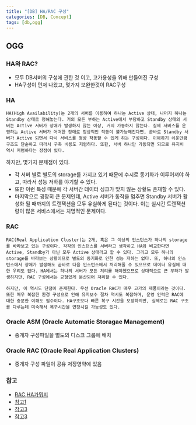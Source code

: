 ```yaml
---
title: "[DB] HA/RAC 구성"
categories: [DB, Concept]
tags: [db,ogg]
---
```



## OGG

### HA와 RAC?
- 모두 DB서버의 구성에 관한 것 이고, 고가용성을 위해 만들어진 구성
- HA구성이 먼저 나왔고, 몇가지 보완한것이 RAC구성

### HA
```
HA(High Availability)는 2개의 서버를 이용하여 하나는 Active 상태, 나머지 하나는 Standby 상태로 정해놓는다. 거의 모든 부하는 Active에서 부담하고 Standby 상태의 서버는 Active 서버가 장애가 발생하지 않는 이상, 거의 가동하지 않는다. 실제 서비스를 운영하는 Active 서버가 어떠한 장애로 정상적인 작동이 불가능해진다면, 곧바로 Standby 서버가 Active 되면서 다시 서비스를 정상 작동할 수 있게 하는 구성이다. 이해하기 쉬운만큼 구조도 단순하고 따라서 구축 비용도 저렴하다. 또한, 서버 하나만 가동되면 되므로 유지비 역시 저렴하다는 장점이 있다.
```

하지만, 몇가지 문제점이 있다.
-  각 서버 별로 별도의 storage를 가지고 있기 때문에 수시로 동기화가 이루어져야 하고, 따라서 성능 저하를 야기할 수 있다. 
- 또한 이런 특성 때문에 각 서버간 데이터 싱크가 맞지 않는 상황도 존재할 수 있다. 
- 마지막으로 굉장히 큰 문제인데, Active 서버가 동작을 멈추면 Standby 서버가 활성화 될 때까지의 트랜잭션을 모두 유실하게 된다는 것이다. 이는 실시간 트랜잭션량이 많은 서비스에서는 치명적인 문제이다.

### RAC
```
RAC(Real Application Cluster)는 2개, 혹은 그 이상의 인스턴스가 하나의 storage를 바라보고 있는 구성이다. 각각의 인스턴스를 서버라고 생각하고 HA와 비교한다면 Active, Standby가 아닌 모두 Active 상태라고 할 수 있다. 그리고 모두 하나의 storage를 바라보는 상황이므로 별도의 동기화로 인한 성능 저하는 없다. 또, 하나의 인스턴스에서 장애가 발생해도 곧바로 다음 인스턴스에서 처리해줄 수 있으므로 데이터 유실에 대한 우려도 없다. HA에서는 하나의 서버가 모든 처리를 해야했으므로 상대적으로 큰 부하가 발생하지만, RAC 구성에서는 균형있게 분산되어 처리할 수 있다.

하지만, 이 역시도 단점이 존재한다. 우선 Oracle RAC가 매우 고가의 제품이라는 것이다. 또한 매우 복잡한 환경 구성으로 인해 유지보수 절차 역시도 복잡하며, 운영 인력은 RAC에 대한 충분한 이해도 필수이다. HA구조보다 빠른 복구 시간을 보장하지만, 실제로는 RAC 구조를 다루는데 미숙해서 복구시간을 연장시킬 가능성도 있다.
```

### Oracle ASM (Oracle Automatic Storagae Management)
- 중개자 구성파일을 별도의 디스크 그룹에 배치

### Oracle RAC (Oracle Real Application Clusters)
- 중개자 구성 파일이 공유 저장영약에 있음

### 참고
- [RAC,HA가뭐지](https://greatepig.tistory.com/14)
- [참고1](https://sksstar.tistory.com/63)
- [참고3](http://www.dator.co.kr/dataworld/textyle/42729)
- [참고3]( https://codelib.tistory.com/23)


